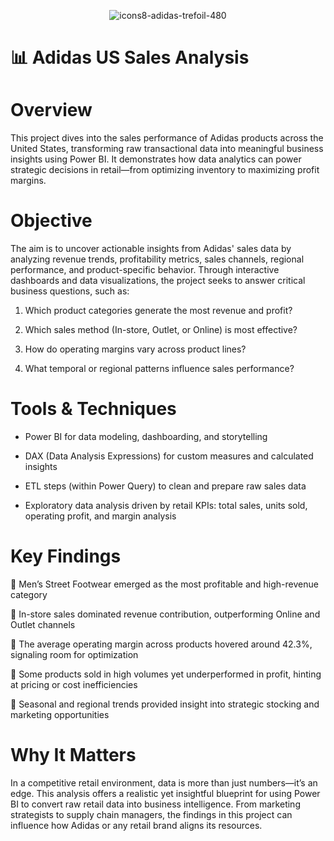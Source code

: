 <div align="center">
  
![icons8-adidas-trefoil-480](https://github.com/user-attachments/assets/17eff99c-8ab1-42ab-8bd5-f09c968d2b44)

</div>

# 📊 Adidas US Sales Analysis

# Overview
This project dives into the sales performance of Adidas products across the United States, transforming raw transactional data into meaningful business insights using Power BI. It demonstrates how data analytics can power strategic decisions in retail—from optimizing inventory to maximizing profit margins.

# Objective
The aim is to uncover actionable insights from Adidas' sales data by analyzing revenue trends, profitability metrics, sales channels, regional performance, and product-specific behavior. Through interactive dashboards and data visualizations, the project seeks to answer critical business questions, such as:

1. Which product categories generate the most revenue and profit?

2. Which sales method (In-store, Outlet, or Online) is most effective?

3. How do operating margins vary across product lines?

4. What temporal or regional patterns influence sales performance?

# Tools & Techniques
- Power BI for data modeling, dashboarding, and storytelling

- DAX (Data Analysis Expressions) for custom measures and calculated insights

- ETL steps (within Power Query) to clean and prepare raw sales data

- Exploratory data analysis driven by retail KPIs: total sales, units sold, operating profit, and margin analysis

# Key Findings
🔹 Men’s Street Footwear emerged as the most profitable and high-revenue category

🔹 In-store sales dominated revenue contribution, outperforming Online and Outlet channels

🔹 The average operating margin across products hovered around 42.3%, signaling room for optimization

🔹 Some products sold in high volumes yet underperformed in profit, hinting at pricing or cost inefficiencies

🔹 Seasonal and regional trends provided insight into strategic stocking and marketing opportunities

# Why It Matters
In a competitive retail environment, data is more than just numbers—it’s an edge. This analysis offers a realistic yet insightful blueprint for using Power BI to convert raw retail data into business intelligence. From marketing strategists to supply chain managers, the findings in this project can influence how Adidas or any retail brand aligns its resources.
